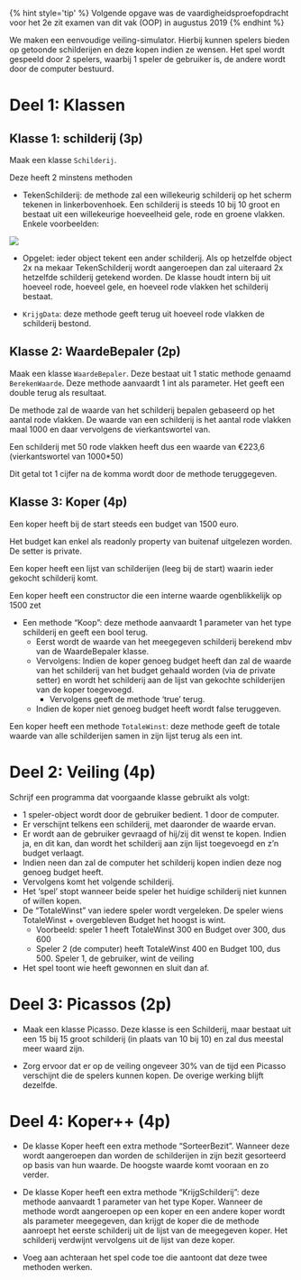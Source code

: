 {% hint style='tip' %}
Volgende opgave was de vaardigheidsproefopdracht voor het 2e zit examen van dit vak (OOP) in augustus 2019
{% endhint %}

We maken een eenvoudige veiling-simulator. Hierbij kunnen spelers bieden op getoonde schilderijen en deze kopen indien ze wensen. Het spel wordt gespeeld door 2 spelers, waarbij 1 speler de gebruiker is, de andere wordt door de computer bestuurd.

# Deel 1: Klassen
## Klasse 1: schilderij (3p)

Maak een klasse ``Schilderij``.

Deze heeft 2 minstens methoden
* TekenSchilderij: de methode zal een willekeurig schilderij op het scherm tekenen in linkerbovenhoek. Een schilderij is steeds 10 bij 10 groot en bestaat uit een willekeurige hoeveelheid gele, rode en groene vlakken. Enkele voorbeelden:

![](schilder.jpg)       

* Opgelet: ieder object tekent een ander schilderij. Als op hetzelfde object 2x na mekaar TekenSchilderij wordt aangeroepen dan zal uiteraard 2x hetzelfde schilderij getekend worden.
De klasse houdt intern bij uit hoeveel rode, hoeveel gele, en hoeveel rode vlakken het schilderij bestaat.

* ``KrijgData``: deze methode geeft terug uit hoeveel rode vlakken de schilderij bestond.

## Klasse  2: WaardeBepaler (2p)
Maak een klasse ``WaardeBepaler``. Deze bestaat uit 1 static methode genaamd ``BerekenWaarde``. Deze methode aanvaardt 1 int als parameter. Het geeft een double terug als resultaat.

De methode zal de waarde van het schilderij bepalen gebaseerd op het aantal rode vlakken. De waarde van een schilderij is het aantal rode vlakken maal 1000 en daar vervolgens de vierkantswortel van.

Een schilderij met 50 rode vlakken heeft dus een waarde van  €223,6   (vierkantswortel van 1000*50)


Dit getal tot 1 cijfer na de komma wordt door de methode teruggegeven.

## Klasse 3: Koper (4p)
Een koper heeft bij de start steeds een budget van 1500 euro. 

Het budget kan enkel als readonly property van buitenaf uitgelezen worden. De setter is private.

Een koper heeft een lijst  van schilderijen (leeg bij de start) waarin ieder gekocht schilderij komt.

Een koper heeft een constructor die een interne waarde ogenblikkelijk op 1500 zet
* Een methode “Koop”: deze methode aanvaardt 1 parameter van het type schilderij en geeft een bool terug.
  * Eerst wordt de waarde van het meegegeven schilderij berekend mbv van de WaardeBepaler klasse. 
  * Vervolgens: Indien de koper genoeg budget heeft dan zal de waarde van het schilderij van het budget gehaald worden (via de private setter) en wordt het schilderij aan de lijst van gekochte schilderijen van de koper toegevoegd.
     * Vervolgens geeft de methode ‘true’ terug.
  * Indien de koper niet genoeg budget heeft wordt false teruggeven.


Een koper heeft een methode ``TotaleWinst``: deze methode geeft de totale waarde van alle schilderijen samen in zijn lijst  terug als een int.

# Deel 2: Veiling (4p)

Schrijf een programma dat voorgaande klasse gebruikt als volgt:
* 1 speler-object wordt door de gebruiker bedient. 1 door de computer.
* Er verschijnt telkens een schilderij, met daaronder de waarde ervan.
* Er wordt aan de gebruiker gevraagd of hij/zij dit wenst te kopen. Indien ja, en dit kan, dan wordt het schilderij aan zijn lijst toegevoegd en z’n budget verlaagt.
* Indien neen dan zal de computer het schilderij kopen indien deze nog genoeg budget heeft.
* Vervolgens komt het volgende schilderij.
* Het ‘spel’ stopt wanneer beide speler het huidige schilderij niet kunnen of willen kopen.
* De “TotaleWinst” van iedere speler wordt vergeleken. De speler wiens TotaleWinst + overgebleven Budget het hoogst is wint.
  * Voorbeeld: speler 1 heeft TotaleWinst 300 en Budget over 300, dus 600
  * Speler 2  (de computer) heeft TotaleWinst 400 en Budget 100, dus 500. Speler 1, de gebruiker, wint de veiling
* Het spel toont wie heeft gewonnen en sluit dan af.

# Deel 3: Picassos (2p)

* Maak een klasse Picasso. Deze klasse is een Schilderij, maar bestaat uit een 15 bij 15 groot schilderij (in plaats van 10 bij 10) en zal dus meestal meer waard zijn.

* Zorg ervoor dat er op de veiling ongeveer 30% van de tijd een Picasso verschijnt die de spelers kunnen kopen. De overige werking blijft dezelfde.

# Deel 4: Koper++ (4p)

* De klasse Koper heeft een extra methode “SorteerBezit”. Wanneer deze wordt aangeroepen dan worden de schilderijen in zijn bezit gesorteerd op basis van hun waarde. De hoogste waarde komt vooraan en zo verder.


* De klasse Koper heeft een extra methode “KrijgSchilderij”: deze methode aanvaardt 1 parameter van het type Koper. Wanneer de methode wordt aangeroepen op een koper en een andere koper wordt als parameter meegegeven, dan krijgt de koper die de methode aanroept het eerste schilderij uit de lijst van de meegegeven koper. Het schilderij verdwijnt vervolgens uit de lijst van deze koper.


* Voeg aan achteraan het spel code toe die aantoont dat deze twee methoden werken.

